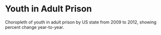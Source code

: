 Youth in Adult Prison
===========

Choropleth of youth in adult prison by US state from 2009 to 2012, showing percent change year-to-year.
